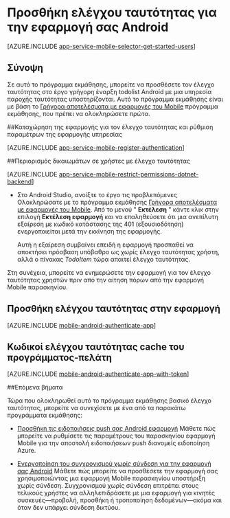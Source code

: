 <properties
    pageTitle="Προσθήκη ελέγχου ταυτότητας σε Android με εφαρμογές του Mobile | Azure εφαρμογής υπηρεσίας"
    description="Μάθετε πώς μπορείτε να χρησιμοποιήσετε εφαρμογές του Mobile Azure εφαρμογής υπηρεσίας για τον έλεγχο ταυτότητας τους χρήστες της εφαρμογής Android στις διάφορες υπηρεσίες παροχής ταυτότητας, συμπεριλαμβανομένων των Google, Facebook, Twitter και Microsoft."
    services="app-service\mobile"
    documentationCenter="android"
    authors="ysxu"
    manager="erikre"
    editor=""/>

<tags
    ms.service="app-service-mobile"
    ms.workload="mobile"
    ms.tgt_pltfrm="mobile-android"
    ms.devlang="java"
    ms.topic="article"
    ms.date="10/01/2016"
    ms.author="yuaxu"/>

# <a name="add-authentication-to-your-android-app"></a>Προσθήκη ελέγχου ταυτότητας για την εφαρμογή σας Android

[AZURE.INCLUDE [app-service-mobile-selector-get-started-users](../../includes/app-service-mobile-selector-get-started-users.md)]

## <a name="summary"></a>Σύνοψη

Σε αυτό το πρόγραμμα εκμάθησης, μπορείτε να προσθέσετε τον έλεγχο ταυτότητας στο έργο γρήγορη έναρξη todolist Android με μια υπηρεσία παροχής ταυτότητας υποστηρίζονται. Αυτό το πρόγραμμα εκμάθησης είναι με βάση το [Γρήγορα αποτελέσματα με εφαρμογές του Mobile] πρόγραμμα εκμάθησης, που πρέπει να ολοκληρώσετε πρώτα.

##<a name="register"></a>Καταχώρηση της εφαρμογής για τον έλεγχο ταυτότητας και ρύθμιση παραμέτρων της εφαρμογής υπηρεσίας

[AZURE.INCLUDE [app-service-mobile-register-authentication](../../includes/app-service-mobile-register-authentication.md)]

##<a name="permissions"></a>Περιορισμός δικαιωμάτων σε χρήστες με έλεγχο ταυτότητας

[AZURE.INCLUDE [app-service-mobile-restrict-permissions-dotnet-backend](../../includes/app-service-mobile-restrict-permissions-dotnet-backend.md)]

+ Στο Android Studio, ανοίξτε το έργο τις προβλεπόμενες Ολοκληρώσατε με το πρόγραμμα εκμάθησης [Γρήγορα αποτελέσματα με εφαρμογές του Mobile]. Από το μενού " **Εκτέλεση** " κάντε κλικ στην επιλογή **Εκτέλεση εφαρμογή** και να επαληθεύσετε ότι μια ανεπίλυτη εξαίρεση με κωδικό κατάστασης της 401 (εξουσιοδότηση) ενεργοποιείται μετά την εκκίνηση της εφαρμογής.

     Αυτή η εξαίρεση συμβαίνει επειδή η εφαρμογή προσπαθεί να αποκτήσει πρόσβαση υπόβαθρο ως χωρίς έλεγχο ταυτότητας χρήστη, αλλά ο πίνακας _TodoItem_ τώρα απαιτεί έλεγχο ταυτότητας.

Στη συνέχεια, μπορείτε να ενημερώσετε την εφαρμογή για τον έλεγχο ταυτότητας χρηστών πριν από την αίτηση πόρων από την εφαρμογή Mobile παρασκηνίου.

## <a name="add-authentication-to-the-app"></a>Προσθήκη ελέγχου ταυτότητας στην εφαρμογή

[AZURE.INCLUDE [mobile-android-authenticate-app](../../includes/mobile-android-authenticate-app.md)]

## <a name="cache-tokens"></a>Κωδικοί ελέγχου ταυτότητας cache του προγράμματος-πελάτη

[AZURE.INCLUDE [mobile-android-authenticate-app-with-token](../../includes/mobile-android-authenticate-app-with-token.md)]

##<a name="next-steps"></a>Επόμενα βήματα

Τώρα που ολοκληρωθεί αυτό το πρόγραμμα εκμάθησης βασικό έλεγχο ταυτότητας, μπορείτε να συνεχίσετε με ένα από τα παρακάτω προγράμματα εκμάθησης:

+ [Προσθήκη τις ειδοποιήσεις push σας Android εφαρμογή](app-service-mobile-android-get-started-push.md) Μάθετε πώς μπορείτε να ρυθμίσετε τις παραμέτρους του παρασκηνίου εφαρμογή Mobile για την αποστολή ειδοποιήσεων push διανομείς ειδοποίηση Azure.

+ [Ενεργοποίηση του συγχρονισμού χωρίς σύνδεση για την εφαρμογή σας Android](app-service-mobile-android-get-started-offline-data.md) Μάθετε πώς μπορείτε να προσθέσετε την εφαρμογή σας χρησιμοποιώντας μια εφαρμογή Mobile παρασκηνίου υποστήριξη χωρίς σύνδεση. Συγχρονισμού χωρίς σύνδεση επιτρέπει στους τελικούς χρήστες να αλληλεπιδράσετε με μια εφαρμογή για κινητές συσκευές&mdash;προβολή, προσθήκη ή τροποποίηση δεδομένων&mdash;ακόμα και όταν δεν υπάρχει σύνδεση δικτύου.



<!-- Anchors. -->
[Register your app for authentication and configure Mobile Services]: #register
[Restrict table permissions to authenticated users]: #permissions
[Add authentication to the app]: #add-authentication
[Store authentication tokens on the client]: #cache-tokens
[Refresh expired tokens]: #refresh-tokens
[Next Steps]:#next-steps


<!-- URLs. -->
[Γρήγορα αποτελέσματα με εφαρμογές του Mobile]: app-service-mobile-android-get-started.md
